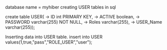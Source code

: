 database name = myhiber
creating USER tables in sql

 create table USER(
    -> ID int PRIMARY KEY,
    -> ACTIVE boolean,
    -> PASSWORD varchar(255) NOT NULL,
    -> Roles varchar(255),
    -> USER_Name varchar(255));

Inserting data into USER table.
insert into USER values(1,true,"pass","ROLE_USER","user");
